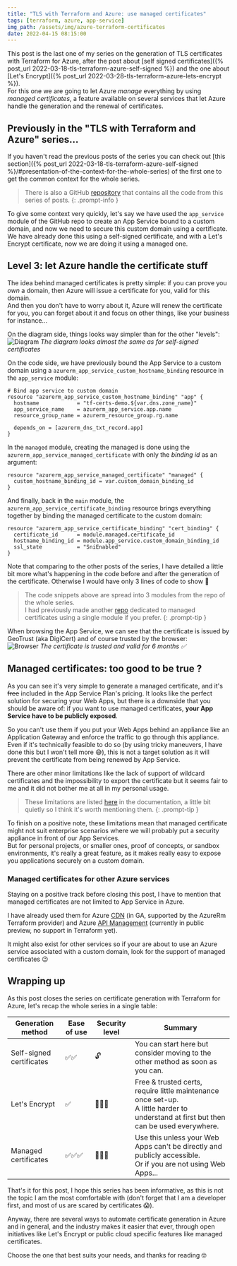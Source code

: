 ```yaml
---
title: "TLS with Terraform and Azure: use managed certificates"
tags: [terraform, azure, app-service]
img_path: /assets/img/azure-terraform-certificates
date: 2022-04-15 08:15:00
---
```


This post is the last one of my series on the generation of TLS certificates with Terraform for Azure, after the post about [self signed certificates]({% post_url 2022-03-18-tls-terraform-azure-self-signed %}) and the one about [Let's Encrypt]({% post_url 2022-03-28-tls-terraform-azure-lets-encrypt %}).  
For this one we are going to let Azure *manage* everything by using *managed certificates*, a feature available on several services that let Azure handle the generation and the renewal of certificates.


## Previously in the "TLS with Terraform and Azure" series...

If you haven't read the previous posts of the series you can check out [this section]({% post_url 2022-03-18-tls-terraform-azure-self-signed %}/#presentation-of-the-context-for-the-whole-series) of the first one to get the common context for the whole series.  
> There is also a GitHub [repository](https://github.com/xaviermignot/terraform-certificates) that contains all the code from this series of posts.
{: .prompt-info }  

To give some context very quickly, let's say we have used the `app_service` module of the GitHub repo to create an App Service bound to a custom domain, and now we need to secure this custom domain using a certificate.  
We have already done this using a self-signed certificate, and with a Let's Encrypt certificate, now we are doing it using a managed one.


## Level 3: let Azure handle the certificate stuff

The idea behind managed certificates is pretty simple: if you can prove you *own* a domain, then Azure will issue a certificate for you, valid for this domain.  
And then you don't have to worry about it, Azure will renew the certificate for you, you can forget about it and focus on other things, like your business for instance...

On the diagram side, things looks way simpler than for the other "levels":  
![Diagram](/04-managed.png) _The diagram looks almost the same as for self-signed certificates_

On the code side, we have previously bound the App Service to a custom domain using a `azurerm_app_service_custom_hostname_binding` resource in the `app_service` module:
```hcl
# Bind app service to custom domain
resource "azurerm_app_service_custom_hostname_binding" "app" {
  hostname            = "tf-certs-demo.${var.dns.zone_name}"
  app_service_name    = azurerm_app_service.app.name
  resource_group_name = azurerm_resource_group.rg.name

  depends_on = [azurerm_dns_txt_record.app]
}
```
In the `managed` module, creating the managed is done using the `azurerm_app_service_managed_certificate` with only the *binding id* as an argument:
```hcl
resource "azurerm_app_service_managed_certificate" "managed" {
  custom_hostname_binding_id = var.custom_domain_binding_id
}
```
And finally, back in the `main` module, the `azurerm_app_service_certificate_binding` resource brings everything together by binding the managed certificate to the custom domain:
```hcl
resource "azurerm_app_service_certificate_binding" "cert_binding" {
  certificate_id      = module.managed.certificate_id
  hostname_binding_id = module.app_service.custom_domain_binding_id
  ssl_state           = "SniEnabled"
}
```
Note that comparing to the other posts of the series, I have detailed a little bit more what's happening in the code before and after the generation of the certificate. Otherwise I would have only 3 lines of code to show 😬  

> The code snippets above are spread into 3 modules from the repo of the whole series.  
I had previously made another [repo](https://github.com/xaviermignot/app-service-managed-certificate-demo) dedicated to managed certificates using a single module if you prefer.
{: .prompt-tip }  

When browsing the App Service, we can see that the certificate is issued by GeoTrust (aka DigiCert) and of course trusted by the browser:  
![Browser](/04-managed-browser.png) _The certificate is trusted and valid for 6 months ✅_


## Managed certificates: too good to be true ?

As you can see it's very simple to generate a managed certificate, and it's ~~free~~ included in the App Service Plan's pricing. It looks like the perfect solution for securing your Web Apps, but there is a downside that you should be aware of: if you want to use managed certificates, **your App Service have to be publicly exposed**.

So you can't use them if you put your Web Apps behind an appliance like an Application Gateway and enforce the traffic to go through this appliance. 
Even if it's technically feasible to do so (by using tricky maneuvers, I have done this but I won't tell more 😅), this is not a target solution as it will prevent the certificate from being renewed by App Service.

There are other minor limitations like the lack of support of wildcard certificates and the impossibility to export the certificate but it seems fair to me and it did not bother me at all in my personal usage.

> These limitations are listed [here](https://docs.microsoft.com/en-us/azure/app-service/configure-ssl-certificate?tabs=subdomain%2Cportal#create-a-free-managed-certificate) in the documentation, a little bit quietly so I think it's worth mentioning them.
{: .prompt-tip }

To finish on a positive note, these limitations mean that managed certificate might not suit enterprise scenarios where we will probably put a security appliance in front of our App Services.  
But for personal projects, or smaller ones, proof of concepts, or sandbox environments, it's really a great feature, as it makes really easy to expose you applications securely on a custom domain.


### Managed certificates for other Azure services

Staying on a positive track before closing this post, I have to mention that managed certificates are not limited to App Service in Azure.   

I have already used them for Azure [CDN](https://docs.microsoft.com/en-us/azure/cdn/cdn-custom-ssl?tabs=option-1-default-enable-https-with-a-cdn-managed-certificate#tlsssl-certificates) (in GA, supported by the AzureRm Terraform provider) and Azure [API Management](https://docs.microsoft.com/en-us/azure/api-management/configure-custom-domain?tabs=managed#domain-certificate-options) (currently in public preview, no support in Terraform yet).  

It might also exist for other services so if your are about to use an Azure service associated with a custom domain, look for the support of managed certificates 😉


## Wrapping up 

As this post closes the series on certificate generation with Terraform for Azure, let's recap the whole series in a single table:  

| Generation method        | Ease of use | Security level | Summary                                                                                               |
| ------------------------ | ----------- | -------------- | ----------------------------------------------------------------------------------------------------- |
| Self-signed certificates | ✅✅        | 🔓            | You can start here but consider moving to the other method as soon as you can.                         |
| Let's Encrypt            | ✅          | 🔐🔐🔐      | Free & trusted certs, require little maintenance once set-up. <br/> A little harder to understand at first but then can be used everywhere. |
| Managed certificates     | ✅✅✅      | 🔐🔐🔐      | Use this unless your Web Apps can't be directly and publicly accessible. <br/> Or if you are not using Web Apps... |

That's it for this post, I hope this series has been informative, as this is not the topic I am the most comfortable with (don't forget that I am a developer first, and most of us are scared by certificates 😱).  

Anyway, there are several ways to automate certificate generation in Azure and in general, and the industry makes it easier that ever, through open initiatives like Let's Encrypt or public cloud specific features like managed certificates.  

Choose the one that best suits your needs, and thanks for reading 🤓
